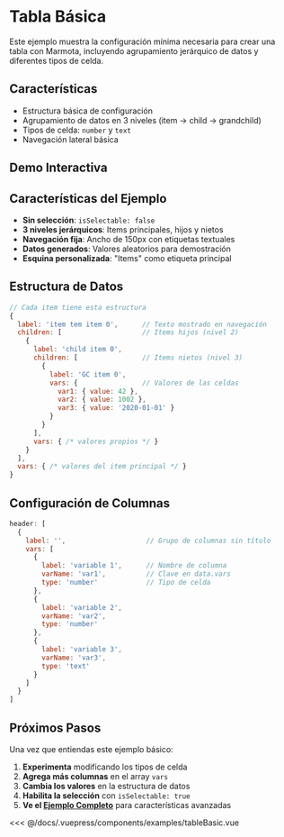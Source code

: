 # Tabla Básica

Este ejemplo muestra la configuración mínima necesaria para crear una tabla con Marmota, incluyendo agrupamiento jerárquico de datos y diferentes tipos de celda.

## Características

- Estructura básica de configuración
- Agrupamiento de datos en 3 niveles (item → child → grandchild)
- Tipos de celda: `number` y `text`
- Navegación lateral básica

## Demo Interactiva

<Demo componentName="examples-tableBasic" />

## Características del Ejemplo

- **Sin selección**: `isSelectable: false`
- **3 niveles jerárquicos**: Items principales, hijos y nietos
- **Navegación fija**: Ancho de 150px con etiquetas textuales
- **Datos generados**: Valores aleatorios para demostración
- **Esquina personalizada**: "Items" como etiqueta principal

## Estructura de Datos

```javascript
// Cada item tiene esta estructura
{
  label: 'item tem item 0',      // Texto mostrado en navegación
  children: [                    // Items hijos (nivel 2)
    {
      label: 'child item 0',
      children: [                // Items nietos (nivel 3)  
        {
          label: 'GC item 0',
          vars: {                // Valores de las celdas
            var1: { value: 42 },
            var2: { value: 1002 },
            var3: { value: '2020-01-01' }
          }
        }
      ],
      vars: { /* valores propios */ }
    }
  ],
  vars: { /* valores del item principal */ }
}
```

## Configuración de Columnas

```javascript
header: [
  {
    label: '',                    // Grupo de columnas sin título
    vars: [
      {
        label: 'variable 1',      // Nombre de columna
        varName: 'var1',          // Clave en data.vars
        type: 'number'            // Tipo de celda
      },
      {
        label: 'variable 2',
        varName: 'var2', 
        type: 'number'
      },
      {
        label: 'variable 3',
        varName: 'var3',
        type: 'text'
      }
    ]
  }
]
```

## Próximos Pasos

Una vez que entiendas este ejemplo básico:

1. **Experimenta** modificando los tipos de celda
2. **Agrega más columnas** en el array `vars`
3. **Cambia los valores** en la estructura de datos  
4. **Habilita la selección** con `isSelectable: true`
5. **Ve el [Ejemplo Completo](/components/table-example)** para características avanzadas

<SourceCode>
<<< @/docs/.vuepress/components/examples/tableBasic.vue
</SourceCode>

